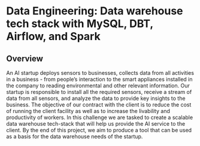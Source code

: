 # Data Engineering: Data warehouse tech stack with MySQL, DBT, Airflow, and Spark
## Overview
An AI startup deploys sensors to businesses, collects data from all activities in a business - from people’s
interaction to the smart appliances installed in the company to reading environmental and other relevant
information. Our startup is responsible to install all the required sensors, receive a stream of data from all
sensors, and analyze the data to provide key insights to the business. The objective of our contract with
the client is to reduce the cost of running the client facility as well as to increase the livability and
productivity of workers.
In this challenge we are tasked to create a scalable data warehouse tech-stack that will help us provide the
AI service to the client. By the end of this project, we aim to produce a tool that can be used as a basis for
the data warehouse needs of the startup.


